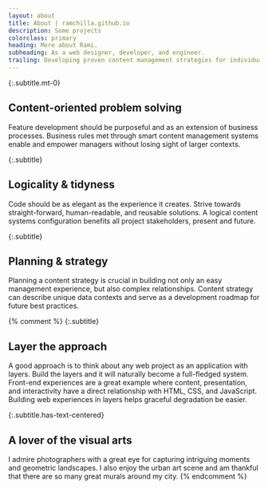 ```yaml
---
layout: about
title: About | ramchilla.github.io
description: Some projects
colorclass: primary
heading: More about Rami.
subheading: As a web designer, developer, and engineer.
trailing: Developing proven content management strategies for individuals and&nbsp;businesses.
---
```


{:.subtitle.mt-0}
## Content-oriented problem solving

Feature development should be purposeful and as an extension of business processes. Business rules met through smart content management systems enable and empower managers without losing sight of larger contexts. 

{:.subtitle}
## Logicality &amp; tidyness

Code should be as elegant as the experience it creates. Strive towards straight-forward, human-readable, and reusable solutions. A logical content systems configuration benefits all project stakeholders, present and future. 

{:.subtitle}
## Planning &amp; strategy

Planning a content strategy is crucial in building not only an easy management experience, but also complex relationships. Content strategy can describe unique data contexts and serve as a development roadmap for future best practices.

{% comment %}
{:.subtitle}
## Layer the approach

A good approach is to think about any web project as an application with layers. Build the layers and it will naturally become a full-fledged system. Front-end experiences are a great example where content, presentation, and interactivity have a direct relationship with HTML, CSS, and JavaScript. Building web experiences in layers helps graceful degradation be easier. 

{:.subtitle.has-text-centered}
## A lover of the visual arts

I admire photographers with a great eye for capturing intriguing moments and geometric landscapes. I also enjoy the urban art scene and am thankful that there are so many great murals around my city.
{% endcomment %}